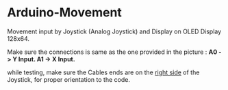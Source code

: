# Arduino-Movement
Movement input by Joystick (Analog Joystick) and Display on OLED Display 128x64.

Make sure the connections is same as the one provided in the picture :
**A0 -> Y Input.
A1 -> X Input.**

while testing, make sure the Cables ends are on the <ins>right side</ins> of the Joystick, for proper orientation to the code.
